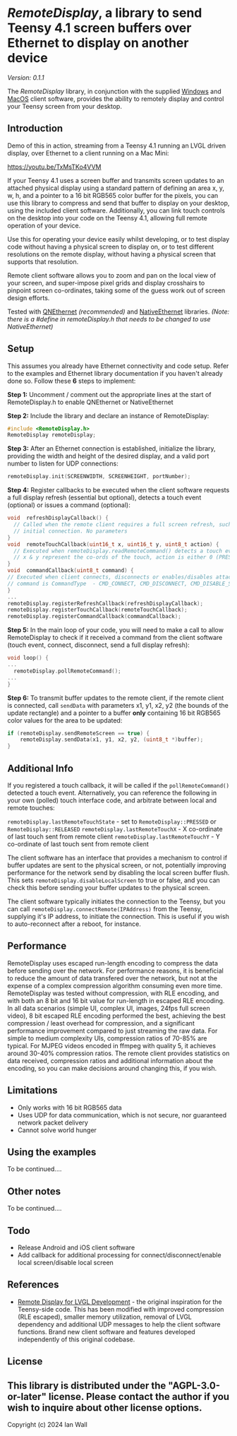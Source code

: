 
# _RemoteDisplay_, a library to send Teensy 4.1 screen buffers over Ethernet to display on another device

_Version: 0.1.1_

The _RemoteDisplay_ library, in conjunction with the supplied [Windows](https://github.com/egonbeermat/RemoteDisplay/tree/main/clientsoftware/Windows) and [MacOS](https://github.com/egonbeermat/RemoteDisplay/tree/main/clientsoftware/MacOS) client software, provides the ability to remotely display and control your Teensy screen from your desktop.

## Introduction

Demo of this in action, streaming from a Teensy 4.1 running an LVGL driven display, over Ethernet to a client running on a Mac Mini:

https://youtu.be/TxMsTKo4VVM

If your Teensy 4.1 uses a screen buffer and transmits screen updates to an attached physical display using a standard pattern of defining an area x, y, w, h, and a pointer to a 16 bit RGB565 color buffer for the pixels, you can use this library to compress and send that buffer to display on your desktop, using the included client software. Additionally, you can link touch controls on the desktop into your code on the Teensy 4.1, allowing full remote operation of your device.

Use this for operating your device easily whilst developing, or to test display code without having a physical screen to display on, or to test different resolutions on the remote display, without having a physical screen that supports that resolution.

Remote client software allows you to zoom and pan on the local view of your screen, and super-impose pixel grids and display crosshairs to pinpoint screen co-ordinates, taking some of the guess work out of screen design efforts.

Tested with [QNEthernet](https://github.com/ssilverman/QNEthernet/) _(recommended)_ and [NativeEthernet](https://github.com/vjmuzik/NativeEthernet/) libraries. _(Note: there is a #define in remoteDisplay.h that needs to be changed to use NativeEthernet)_

## Setup

This assumes you already have Ethernet connectivity and code setup. Refer to the examples and Ethernet library documentation if you haven't already done so. Follow these **6** steps to implement:

**Step 1:** Uncomment / comment out the appropriate lines at the start of RemoteDisplay.h to enable QNEthernet or NativeEthernet


**Step 2:** Include the library and declare an instance of RemoteDisplay:

  ```c++
  #include <RemoteDisplay.h>
RemoteDisplay remoteDisplay;
  ```

**Step 3:** After an Ethernet connection is established, initialize the library, providing the width and height of the desired display, and a valid port number to listen for UDP connections:

  ```c++
remoteDisplay.init(SCREENWIDTH, SCREENHEIGHT, portNumber);
  ```

**Step 4:** Register callbacks to be executed when the client software requests a full display refresh (essential but optional), detects a touch event (optional) or issues a command (optional):

  ```c++
void  refreshDisplayCallback() {
	// Called when the remote client requires a full screen refresh, such as on
	// initial connection. No parameters
}
void  remoteTouchCallback(uint16_t x, uint16_t y, uint8_t action) {
	// Executed when remoteDisplay.readRemoteCommand() detects a touch event.
	// x & y represent the co-ords of the touch, action is either 0 (PRESSED) or 1 (RELEASED)
}
void  commandCallback(uint8_t command) {
  // Executed when client connects, disconnects or enables/disables attached physical screen
  // command is CommandType  - CMD_CONNECT, CMD_DISCONNECT, CMD_DISABLE_SCREEN, CMD_ENABLE_SCREEN
}
...
remoteDisplay.registerRefreshCallback(refreshDisplayCallback);
remoteDisplay.registerTouchCallback(remoteTouchCallback);
remoteDisplay.registerCommandCallback(commandCallback);
```

**Step 5:** In the main loop of your code, you will need to make a call to allow RemoteDisplay to check if it received a command from the client software (touch event, connect, disconnect, send a full display refresh):

  ```c++
void loop() {
...
	remoteDisplay.pollRemoteCommand();
...
}
```
**Step 6:** To transmit buffer updates to the remote client, if the remote client is connected, call `sendData` with parameters x1, y1, x2, y2 (the bounds of the update rectangle) and a pointer to a buffer **only** containing 16 bit RGB565 color values for the area to be updated:

```c++
if (remoteDisplay.sendRemoteScreen == true) {
    remoteDisplay.sendData(x1, y1, x2, y2, (uint8_t *)buffer);
}
```

## Additional Info

If you registered a touch callback, it will be called if the `pollRemoteCommand()` detected a touch event. Alternatively, you can reference the following in your own (polled) touch interface code, and arbitrate between local and remote touches:

`remoteDisplay.lastRemoteTouchState` - set to `RemoteDisplay::PRESSED` or `RemoteDisplay::RELEASED`
`remoteDisplay.lastRemoteTouchX` - X co-ordinate of last touch sent from remote client
`remoteDisplay.lastRemoteTouchY` - Y co-ordinate of last touch sent from remote client

The client software has an interface that provides a mechanism to control if buffer updates are sent to the physical screen, or not, potentially improving performance for the network send by disabling the local screen buffer flush. This sets `remoteDisplay.disableLocalScreen` to true or false, and you can check this before sending your buffer updates to the physical screen.

The client software typically initiates the connection to the Teensy, but you can call `remoteDisplay.connectRemote(IPAddress)` from the Teensy, supplying it's IP address, to initiate the connection. This is useful if you wish to auto-reconnect after a reboot, for instance.

## Performance

RemoteDisplay uses escaped run-length encoding to compress the data before sending over the network. For performance reasons, it is beneficial to reduce the amount of data transfered over the network, but not at the expense of a complex compression algorithm consuming even more time. RemoteDisplay was tested without compression, with RLE encoding, and with both an 8 bit and 16 bit value for run-length in escaped RLE encoding. In all data scenarios (simple UI, complex UI, images, 24fps full screen video), 8 bit escaped RLE encoding performed the best, achieving the best compression / least overhead for compression, and a significant performance improvement compared to just streaming the raw data. For simple to medium complexity UIs, compression ratios of 70-85% are typical. For MJPEG videos encoded in ffmpeg with quality 5, it achieves around 30-40% compression ratios. The remote client provides statistics on data received, compression ratios and additional information about the encoding, so you can make decisions around changing this, if you wish.

## Limitations

- Only works with 16 bit RGB565 data
- Uses UDP for data communication, which is not secure, nor guaranteed network packet delivery
- Cannot solve world hunger

## Using the examples

To be continued....

## Other notes

To be continued....

## Todo

- Release Android and iOS client software
- Add callback for additional processing for connect/disconnect/enable local screen/disable local screen

## References

* [Remote Display for LVGL Development](https://github.com/CubeCoders/LVGLRemoteServer) - the original inspiration for the Teensy-side code. This has been modified with improved compression (RLE escaped), smaller memory utilization, removal of LVGL dependency and additional UDP messages to help the client software functions. Brand new client software and features developed independently of this original codebase.

## License

This library is distributed under the "AGPL-3.0-or-later" license. Please contact the author if you wish to inquire about other license options.
---

Copyright (c) 2024 Ian Wall
